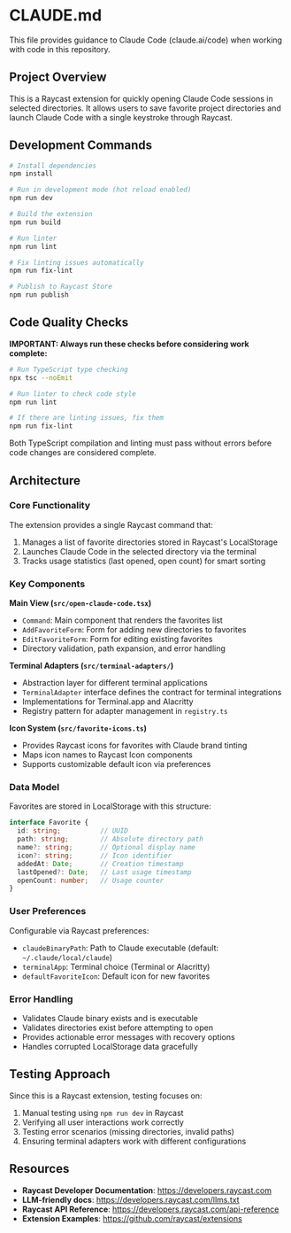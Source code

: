 # CLAUDE.md

This file provides guidance to Claude Code (claude.ai/code) when working with code in this repository.

## Project Overview

This is a Raycast extension for quickly opening Claude Code sessions in selected directories. It allows users to save favorite project directories and launch Claude Code with a single keystroke through Raycast.

## Development Commands

```bash
# Install dependencies
npm install

# Run in development mode (hot reload enabled)
npm run dev

# Build the extension
npm run build

# Run linter
npm run lint

# Fix linting issues automatically
npm run fix-lint

# Publish to Raycast Store
npm run publish
```

## Code Quality Checks

**IMPORTANT: Always run these checks before considering work complete:**

```bash
# Run TypeScript type checking
npx tsc --noEmit

# Run linter to check code style
npm run lint

# If there are linting issues, fix them
npm run fix-lint
```

Both TypeScript compilation and linting must pass without errors before code changes are considered complete.

## Architecture

### Core Functionality
The extension provides a single Raycast command that:
1. Manages a list of favorite directories stored in Raycast's LocalStorage
2. Launches Claude Code in the selected directory via the terminal
3. Tracks usage statistics (last opened, open count) for smart sorting

### Key Components

**Main View (`src/open-claude-code.tsx`)**
- `Command`: Main component that renders the favorites list
- `AddFavoriteForm`: Form for adding new directories to favorites
- `EditFavoriteForm`: Form for editing existing favorites
- Directory validation, path expansion, and error handling

**Terminal Adapters (`src/terminal-adapters/`)**
- Abstraction layer for different terminal applications
- `TerminalAdapter` interface defines the contract for terminal integrations
- Implementations for Terminal.app and Alacritty
- Registry pattern for adapter management in `registry.ts`

**Icon System (`src/favorite-icons.ts`)**
- Provides Raycast icons for favorites with Claude brand tinting
- Maps icon names to Raycast Icon components
- Supports customizable default icon via preferences

### Data Model

Favorites are stored in LocalStorage with this structure:
```typescript
interface Favorite {
  id: string;          // UUID
  path: string;        // Absolute directory path
  name?: string;       // Optional display name
  icon?: string;       // Icon identifier
  addedAt: Date;       // Creation timestamp
  lastOpened?: Date;   // Last usage timestamp
  openCount: number;   // Usage counter
}
```

### User Preferences
Configurable via Raycast preferences:
- `claudeBinaryPath`: Path to Claude executable (default: `~/.claude/local/claude`)
- `terminalApp`: Terminal choice (Terminal or Alacritty)
- `defaultFavoriteIcon`: Default icon for new favorites

### Error Handling
- Validates Claude binary exists and is executable
- Validates directories exist before attempting to open
- Provides actionable error messages with recovery options
- Handles corrupted LocalStorage data gracefully

## Testing Approach

Since this is a Raycast extension, testing focuses on:
1. Manual testing using `npm run dev` in Raycast
2. Verifying all user interactions work correctly
3. Testing error scenarios (missing directories, invalid paths)
4. Ensuring terminal adapters work with different configurations

## Resources

- **Raycast Developer Documentation**: https://developers.raycast.com
- **LLM-friendly docs**: https://developers.raycast.com/llms.txt
- **Raycast API Reference**: https://developers.raycast.com/api-reference
- **Extension Examples**: https://github.com/raycast/extensions